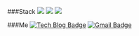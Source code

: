 ###Stack
<a href="https://www.python.org/community/logos/" target="_blank"><img src="https://img.shields.io/badge/#3776AB?style=flat-square&logo=python&logoColor=white"/></a>
<a href="[연결할 링크]" target="_blank"><img src="https://img.shields.io/badge/[쓰고 싶은 텍스트]-[컬러 코드]?style=flat-square&logo=[브랜드 이름]&logoColor=white"/></a>
<a href="[연결할 링크]" target="_blank"><img src="https://img.shields.io/badge/[쓰고 싶은 텍스트]-[컬러 코드]?style=flat-square&logo=[브랜드 이름]&logoColor=white"/></a>

###Me
[![Tech Blog Badge](http://img.shields.io/badge/-Tech%20blog-black?style=flat-square&logo=github&link=https://zzsza.github.io/)](https://junlight94.github.io/)   [![Gmail Badge](https://img.shields.io/badge/Gmail-d14836?style=flat-square&logo=Gmail&logoColor=white&link=mailto:snugyun01@gmail.com)](mailto:junlight94@gmail.com)
